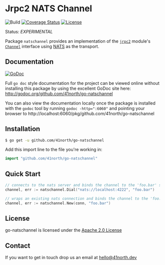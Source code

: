 # Jrpc2 NATS Channel

![Build](https://github.com/41north/go-natschannel/actions/workflows/ci.yaml/badge.svg)
[![Coverage Status](https://coveralls.io/repos/github/41north/go-natschannel/badge.svg)](https://coveralls.io/github/41north/go-natschannel)
[![License](https://img.shields.io/badge/License-Apache_2.0-blue.svg)](https://opensource.org/licenses/Apache-2.0)

Status: _EXPERIMENTAL_

Package `natschannel` provides an implementation of the
[`jrpc2`](https://godoc.org/github.com/creachadair/jrpc2) module's
[`Channel`](https://godoc.org/github.com/creachadair/jrpc2/channel#Channel)
interface using [NATS](https://nats.io) as the transport.

## Documentation

[![GoDoc](https://img.shields.io/badge/godoc-reference-blue.svg)](http://godoc.org/github.com/41north/go-natschannel)

Full `go doc` style documentation for the project can be viewed online without
installing this package by using the excellent GoDoc site here:
http://godoc.org/github.com/41north/go-natschannel

You can also view the documentation locally once the package is installed with
the `godoc` tool by running `godoc -http=":6060"` and pointing your browser to
http://localhost:6060/pkg/github.com/41north/go-natschannel

## Installation

```bash
$ go get -u github.com/41north/go-natschannel
```

Add this import line to the file you're working in:

```Go
import "github.com/41north/go-natschannel"
```

## Quick Start

```go
// connects to the nats server and binds the channel to the 'foo.bar' subject
channel, err := natschannel.Dial("nats://localhost:4222", "foo.bar")

// wraps an existing nats connection and binds the channel to the 'foo.bar' subject
channel, err := natschannel.New(conn, "foo.bar")
```

## License

go-natschannel is licensed under the [Apache 2.0 License](LICENSE)

## Contact

If you want to get in touch drop us an email at [hello@41north.dev](mailto:hello@41north.dev)
